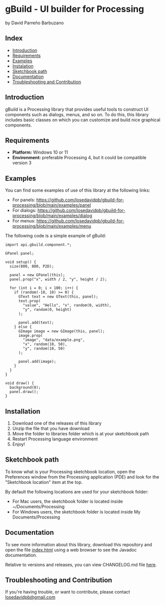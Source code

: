 # gBuild - UI builder for Processing
by David Parreño Barbuzano

## Index

* [Introduction](#introduction)
* [Requirements](#requirements)
* [Examples](#examples)
* [Instalation](#instalation)
* [Sketchbook path](#sketchbook-path)
* [Documentation](#documentation)
* [Troubleshooting and Contribution](#troubleshooting-and-contribution)

## Introduction

gBuild is a Processing library that provides useful tools to construct UI components
such as dialogs, menus, and so on. To do this, this library includes basic classes
on which you can customize and build nice graphical components.

## Requirements

- __Platform:__ Windows 10 or 11
- __Environment:__ preferable Processing 4, but it could be compatible version 3

## Examples

You can find some examples of use of this library at the following links:

- For panels: https://github.com/losedavidpb/gbuild-for-processing/blob/main/examples/panel
- For dialogs: https://github.com/losedavidpb/gbuild-for-processing/blob/main/examples/dialog
- For menus: https://github.com/losedavidpb/gbuild-for-processing/blob/main/examples/menu

The following code is a simple example of gBuild:

```
import api.gbuild.component.*;

GPanel panel;

void setup() {
  size(800, 800, P2D);

  panel = new GPanel(this);
  panel.prop("x", width / 2, "y", height / 2);

  for (int i = 0; i < 100; i++) {
    if (random(-10, 10) >= 0) {
      GText text = new GText(this, panel);
      text.prop(
        "value", "Hello", "x", random(0, width),
        "y", random(0, height)
      );

      panel.add(text);
    } else {
      GImage image = new GImage(this, panel);
      image.prop(
        "image", "data/example.png",
        "x", random(10, 50),
        "y", random(10, 50)
      );

      panel.add(image);
    }
  }
}

void draw() {
  background(0);
  panel.draw();
}
```

## Installation

1. Download one of the releases of this library
2. Unzip the file that you have download
3. Move the folder to libraries folder which is at your sketchbook path
3. Restart Processing language environment
4. Enjoy!

## Sketchbook path

To know what is your Processing sketchbook location, open the Preferences window
from the Processing application (PDE) and look for the "Sketchbook location" item at the top.

By default the following locations are used for your sketchbook folder:

- For Mac users, the sketchbook folder is located inside ~/Documents/Processing
- For Windows users, the sketchbook folder is located inside My Documents/Processing

## Documentation

To see more information about this library, download this repository and open the file
[index.html](https://github.com/losedavidpb/gbuild-for-processing/blob/main/javadoc) using
a web browser to see the Javadoc documentation.

Relative to versions and releases, you can view CHANGELOG.md file
[here](https://github.com/losedavidpb/gbuild-for-processing/blob/main/CHANGELOG.md).

## Troubleshooting and Contribution

If you're having trouble, or want to contribute,
please contact losedavidpb@gmail.com